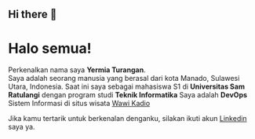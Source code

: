 ## Hi there 👋

<!--
**Yersolid07/Yersolid07** is a ✨ _special_ ✨ repository because its `README.md` (this file) appears on your GitHub profile.

Here are some ideas to get you started:

- 🔭 I’m currently working on ...
- 🌱 I’m currently learning ...
- 👯 I’m looking to collaborate on ...
- 🤔 I’m looking for help with ...
- 💬 Ask me about ...
- 📫 How to reach me: ...
- 😄 Pronouns: ...
- ⚡ Fun fact: ...
-->

# Halo semua! 

Perkenalkan nama saya **Yermia Turangan**.<br>
Saya adalah seorang manusia yang berasal dari kota Manado, Sulawesi Utara, Indonesia.
Saat ini saya sebagai mahasiswa S1 di **Universitas Sam Ratulangi** dengan program studi **Teknik Informatika**
Saya adalah **DevOps** Sistem Informasi di situs wisata [Wawi Kadio](https://www.facebook.com/profile.php?id=100077360177671) <br>


Jika kamu tertarik untuk berkenalan denganku, silakan ikuti akun [Linkedin](https://www.linkedin.com/in/yermia-turangan/) saya ya.
